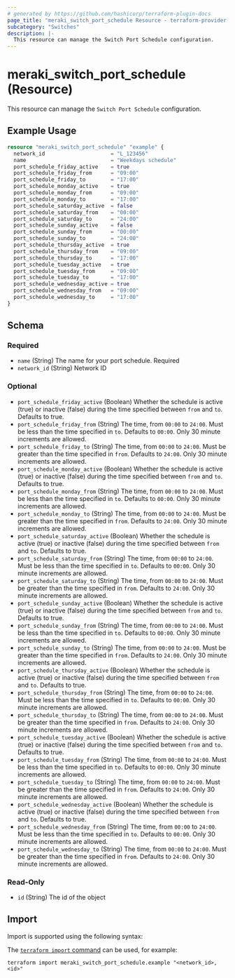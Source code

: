 ```yaml
---
# generated by https://github.com/hashicorp/terraform-plugin-docs
page_title: "meraki_switch_port_schedule Resource - terraform-provider-meraki"
subcategory: "Switches"
description: |-
  This resource can manage the Switch Port Schedule configuration.
---
```


# meraki_switch_port_schedule (Resource)

This resource can manage the `Switch Port Schedule` configuration.

## Example Usage

```terraform
resource "meraki_switch_port_schedule" "example" {
  network_id                     = "L_123456"
  name                           = "Weekdays schedule"
  port_schedule_friday_active    = true
  port_schedule_friday_from      = "09:00"
  port_schedule_friday_to        = "17:00"
  port_schedule_monday_active    = true
  port_schedule_monday_from      = "09:00"
  port_schedule_monday_to        = "17:00"
  port_schedule_saturday_active  = false
  port_schedule_saturday_from    = "00:00"
  port_schedule_saturday_to      = "24:00"
  port_schedule_sunday_active    = false
  port_schedule_sunday_from      = "00:00"
  port_schedule_sunday_to        = "24:00"
  port_schedule_thursday_active  = true
  port_schedule_thursday_from    = "09:00"
  port_schedule_thursday_to      = "17:00"
  port_schedule_tuesday_active   = true
  port_schedule_tuesday_from     = "09:00"
  port_schedule_tuesday_to       = "17:00"
  port_schedule_wednesday_active = true
  port_schedule_wednesday_from   = "09:00"
  port_schedule_wednesday_to     = "17:00"
}
```

<!-- schema generated by tfplugindocs -->
## Schema

### Required

- `name` (String) The name for your port schedule. Required
- `network_id` (String) Network ID

### Optional

- `port_schedule_friday_active` (Boolean) Whether the schedule is active (true) or inactive (false) during the time specified between `from` and `to`. Defaults to true.
- `port_schedule_friday_from` (String) The time, from `00:00` to `24:00`. Must be less than the time specified in `to`. Defaults to `00:00`. Only 30 minute increments are allowed.
- `port_schedule_friday_to` (String) The time, from `00:00` to `24:00`. Must be greater than the time specified in `from`. Defaults to `24:00`. Only 30 minute increments are allowed.
- `port_schedule_monday_active` (Boolean) Whether the schedule is active (true) or inactive (false) during the time specified between `from` and `to`. Defaults to true.
- `port_schedule_monday_from` (String) The time, from `00:00` to `24:00`. Must be less than the time specified in `to`. Defaults to `00:00`. Only 30 minute increments are allowed.
- `port_schedule_monday_to` (String) The time, from `00:00` to `24:00`. Must be greater than the time specified in `from`. Defaults to `24:00`. Only 30 minute increments are allowed.
- `port_schedule_saturday_active` (Boolean) Whether the schedule is active (true) or inactive (false) during the time specified between `from` and `to`. Defaults to true.
- `port_schedule_saturday_from` (String) The time, from `00:00` to `24:00`. Must be less than the time specified in `to`. Defaults to `00:00`. Only 30 minute increments are allowed.
- `port_schedule_saturday_to` (String) The time, from `00:00` to `24:00`. Must be greater than the time specified in `from`. Defaults to `24:00`. Only 30 minute increments are allowed.
- `port_schedule_sunday_active` (Boolean) Whether the schedule is active (true) or inactive (false) during the time specified between `from` and `to`. Defaults to true.
- `port_schedule_sunday_from` (String) The time, from `00:00` to `24:00`. Must be less than the time specified in `to`. Defaults to `00:00`. Only 30 minute increments are allowed.
- `port_schedule_sunday_to` (String) The time, from `00:00` to `24:00`. Must be greater than the time specified in `from`. Defaults to `24:00`. Only 30 minute increments are allowed.
- `port_schedule_thursday_active` (Boolean) Whether the schedule is active (true) or inactive (false) during the time specified between `from` and `to`. Defaults to true.
- `port_schedule_thursday_from` (String) The time, from `00:00` to `24:00`. Must be less than the time specified in `to`. Defaults to `00:00`. Only 30 minute increments are allowed.
- `port_schedule_thursday_to` (String) The time, from `00:00` to `24:00`. Must be greater than the time specified in `from`. Defaults to `24:00`. Only 30 minute increments are allowed.
- `port_schedule_tuesday_active` (Boolean) Whether the schedule is active (true) or inactive (false) during the time specified between `from` and `to`. Defaults to true.
- `port_schedule_tuesday_from` (String) The time, from `00:00` to `24:00`. Must be less than the time specified in `to`. Defaults to `00:00`. Only 30 minute increments are allowed.
- `port_schedule_tuesday_to` (String) The time, from `00:00` to `24:00`. Must be greater than the time specified in `from`. Defaults to `24:00`. Only 30 minute increments are allowed.
- `port_schedule_wednesday_active` (Boolean) Whether the schedule is active (true) or inactive (false) during the time specified between `from` and `to`. Defaults to true.
- `port_schedule_wednesday_from` (String) The time, from `00:00` to `24:00`. Must be less than the time specified in `to`. Defaults to `00:00`. Only 30 minute increments are allowed.
- `port_schedule_wednesday_to` (String) The time, from `00:00` to `24:00`. Must be greater than the time specified in `from`. Defaults to `24:00`. Only 30 minute increments are allowed.

### Read-Only

- `id` (String) The id of the object

## Import

Import is supported using the following syntax:

The [`terraform import` command](https://developer.hashicorp.com/terraform/cli/commands/import) can be used, for example:

```shell
terraform import meraki_switch_port_schedule.example "<network_id>,<id>"
```
